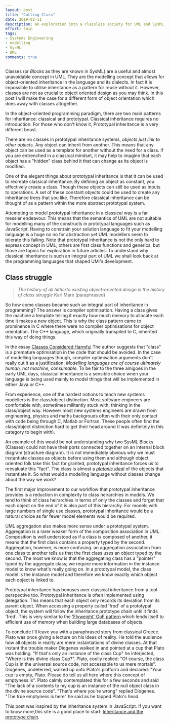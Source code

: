 ```yaml
---
layout: post
title: "Cutting Class"
date: 2019-02-11
description: An exploration into a classless society for UML and SysML modellers.
effort: 4min
tags:
- Systems Engineering
- modelling
- SysML
- UML
comments: true
---
```


Classes (or *Blocks* as they are known in SysML) are a useful and almost unavoidable concept in UML. They are the modelling concept that allows for object-oriented inheritance in the language and its dialects. In fact it is impossible to utilise inheritance as a pattern for reuse without it. However, classes are not as crucial to object oriented design as you may think. In this post I will make the case for a different form of object orientation which does away with classes altogether.

<!--more-->

In the object-oriented programming paradigm, there are two main patterns for inheritance: classical and prototypal. Classical inheritance requires no introduction. For those who don't know it, Prototypal inheritance is a very different beast.

There are no classes in prototypal inheritance systems, *objects just link to other objects*. Any object can inherit from another. This means that any object can be used as a template for another without the need for a class. If you are entrenched in a classical mindset, it may help to imagine that each object has a "hidden" class behind it that can change as its object is modified.

One of the elegant things about prototypal inheritance is that it can be used to recreate classical inheritance. By defining an object as constant, you effectively create a class. Though these objects can still be used as inputs to operations. A set of these constant objects could be used to create any inheritance trees that you like. Therefore classical inheritance can be thought of as a pattern within the more abstract prototypal system.

Attempting to model prototypal inheritance in a classical way is a far messier endeavour. This means that the semantics of UML are not suitable for modelling many of the constructs in prototypal languages such as JavaScript. Having to constrain your solution language to fit your modelling language is a huge no no for abstraction yet UML modellers seem to tolerate this failing. Note that prototypal inheritance is not the only hard to express concept in UML, others are first class functions and generics, but those are topics for exploration in future articles. To understand why classical inheritance is such an integral part of UML we shall look back at the programming languages that shaped UMl's development.

## Class struggle

> *The history of all hitherto existing object-oriented design is the history of class struggle*
> Karl Marx (paraphrased)

So how come classes became such an integral part of inheritance in programming? The answer is compiler optimisation. Having a class gives the machine a template telling it exactly how much memory to allocate each time it makes a new object. This is why the class pattern came to prominence in C where there were no compiler optimisations for object orientation. The C++ language, which originally transpiled to C, inherited this way of doing things.

In the essay [Classes Considered Harmful](http://web.cecs.pdx.edu/~black/publications/ClassesHarmful.pdf) The author suggests that "class" is a premature optimisation in the code that should be avoided. In the case of modelling languages though, compiler optimisation arguments don't really cut it as a justification. *Modelling languages are of course ultimately human, not machine, consumable.* To be fair to the three amigoes in the early UML days, classical inheritance is a sensible choice wnen your language is being used mainly to model things that will be implemented in either Java or C++.

From experience, one of the hardest notions to teach new systems modellers is the class/object distinction. Most software engineers are comfortable with, sometimes militantly stuck with, thinking in the class/object way. However most new systems engineers are drawn from engineering, physics and maths backgrouds often with their only contact with code being through C, Matlab or Fortran. These people often find the class/object distinction hard to get their head around (I was definitely in this category to begin with).

An example of this would be not understanding why two SysML Blocks (Classes) could not have their ports connected together on an internal block diagram (structure diagram). It is not immediately obvious why we must instantiate classes as objects before using them and although object oriented folk take this fact for granted, prototypal inheritance forces us to reevaluate this "fact". The class is almost a [*platonic ideal*](https://en.wikipedia.org/wiki/Platonic_realism) of the objects that instantiate it. So what would a modelling language without classes change about the way we work?

The first major improvement to our workflow that prototypal inheritance provides is a reduction in complexity to class heirarchies in models. We tend to think of class heirarchies in terms of only the classes and forget that each object on the end of it is also part of this hierarchy. For models with large numbers of single use classes, prototypal inheritance would be a natural choice as far fewer model elements would be required.

UML aggregation also makes more sense under a prototypal system. Aggregation is a rarer weaker form of the composition association in UML. Composition is well understood as if a class is composed of another, it means that the first class contains a property typed by the second. Aggregation, however, is more confusing. an aggregation association from one class to another tells us that the first class uses an object typed by the second.  The most we know is that the aggregating class has a "pointer" typed by the aggregate class; we require more information in the instance model to know what's really going on. In a prototypal model, the class model is the instance model and therefore we know exactly which object each object is linked to.

Prototypal inheritance has bonuses over classical inheritance from a tool perspective too. Prototypal inheritance is often implemented using delegation. This means that each object only records its deviation from its parent object. When accessing a property called 'fred' of a prototypal object, the system will follow the inheritance prototype chain until it finds 'fred'. This is very similar to the ['Flyweight' GoF pattern](https://sourcemaking.com/design_patterns/flyweight) which lends itself to efficient use of memory when building large databases of objects.

To conclude I'll leave you with a paraphrased story from classical Greece. Plato was once giving a lecture on his ideas of reality. He told the audience how all objects in reality are mere instantiations of divine classes. At that instant the trouble maker Diogenes walked in and pointed at a cup that Plato was holding. "If that's only an instance of the class Cup" he interjected, "Where is this divine class Cup?". Plato, coolly replied: "Of course, the class Cup is in the universal source code, not accessable to us mere mortals". Diogenes, undeterred, walked up onto Plato's platform and declared: "Your cup is empty, Plato. Please do tell us all here where this concept of emptyness is". Plato calmly contemplated this for a few seconds and said "The lack of a contents to my cup is an instance of the null object class in the divine source code". "That's where you're wrong" replied Diogenes. "The true emptyness is here" he said as he tapped Plato's head.

This post was inspired by the inheritance system in JavaScript. If you want to know more,this site is a good place to start: [Inheritance and the prototype chain](https://developer.mozilla.org/en-US/docs/Web/JavaScript/Inheritance_and_the_prototype_chain).
